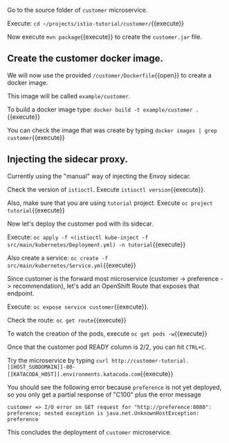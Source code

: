 Go to the source folder of `customer` microservice.

Execute: `cd ~/projects/istio-tutorial/customer/`{{execute}}

Now execute `mvn package`{{execute}} to create the `customer.jar` file.

## Create the customer docker image.

We will now use the provided `/customer/Dockerfile`{{open}} to create a docker image.

This image will be called `example/customer`.

To build a docker image type: `docker build -t example/customer .`{{execute}}

You can check the image that was create by typing `docker images | grep customer`{{execute}}

## Injecting the sidecar proxy.

Currently using the "manual" way of injecting the Envoy sidecar.

Check the version of `istioctl`. Execute `istioctl version`{{execute}}.

Also, make sure that you are using `tutorial` project. Execute `oc project tutorial`{{execute}}

Now let's deploy the customer pod with its sidecar.

Execute: `oc apply -f <(istioctl kube-inject -f src/main/kubernetes/Deployment.yml) -n tutorial`{{execute}}

Also create a service: `oc create -f src/main/kubernetes/Service.yml`{{execute}} 

Since customer is the forward most microservice (customer -> preference -> recommendation), let's add an OpenShift Route that exposes that endpoint.

Execute: `oc expose service customer`{{execute}}.

Check the route: `oc get route`{{execute}}

To watch the creation of the pods, execute `oc get pods -w`{{execute}}

Once that the customer pod READY column is 2/2, you can hit `CTRL+C`. 

Try the microservice by typing `curl http://customer-tutorial.[[HOST_SUBDOMAIN]]-80-[[KATACODA_HOST]].environments.katacoda.com`{{execute}}

You should see the following error because `preference` is not yet deployed, so you only get a partial response of "C100" plus the error message

`customer => I/O error on GET request for "http://preference:8080": preference; nested exception is java.net.UnknownHostException: preference`

This concludes the deployment of `customer` microservice.
